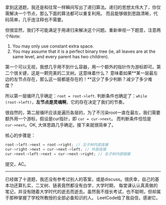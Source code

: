 拿到这道题，我还是和往常一样瞬间写出了递归算法。递归的思想太伟大了，你仅需解决一个节点，那么下面的算法都可以重复利用。
而且能够做到思路清晰，代码简单，几乎连注释也不需要。

但很显然，我们不可能满足于用递归来解决这个问题。重新审视一下题意，注意两个Note:

1. You may only use constant extra space.
2. You may assume that it is a perfect binary tree (ie, all leaves are at the same level, and every parent has two children).

第一个可以无视，我想几乎用不到什么容器，用一个额外的指针作为游标即可。第二个很关键，这是一颗完美的二叉树。这意味着什么？
意味着如果**某一层最左边的左节点存在，那么这一层都是存在的！**这少了多少判断？减少了多少难度？

所以第一层循环几乎确定：`root = root->left`. 判断条件也确定了：`while (root->left)`，**左节点是灵魂啊**，它的存在决定了我们的节奏。

很自然的，第二层循环应该是遍历各层的，为了不污染root一直在最左，我们需要额外用一个游标，假设是cur指针，即 `cur = cur->next`。
而判断条件恰恰是 `cur->next`。OK, 大体思路几乎确定。接下来就很简单了。

核心的步骤是：

```cpp
root->left->next = root->right; // 左子树内部连接
cur->right->next = cur->next->left; // 外部连接
cur->next->left->next = cur->next->right; // 右子树内部链接
```

提交，AC。

-----

已经做了十道题，我还没有参考过别人的答案，或是discuss。很庆幸，自己的基本功还算扎实，二叉树、链表竟然都没有白学，大学时期，
每堂课认认真真做的笔记，并没有随着大学时代的逝去而逝去。虽然我不擅长考试，也不聪明，但却属于那种掌握了学校所教授的全部必备知识的人。
LeetCode给了我自信，感谢它。
